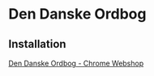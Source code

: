 # Den Danske Ordbog
## Installation
[Den Danske Ordbog - Chrome Webshop](https://chrome.google.com/webstore/detail/dbpdoikeilkcgfhlihaajhlkiflfhopc)
